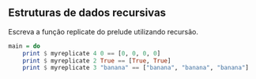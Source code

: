 ## Estruturas de dados recursivas
[](solver.hs)

Escreva a função replicate do prelude utilizando recursão.


```hs
main = do
    print $ myreplicate 4 0 == [0, 0, 0, 0]
    print $ myreplicate 2 True == [True, True]
    print $ myreplicate 3 "banana" == ["banana", "banana", "banana"]
```
